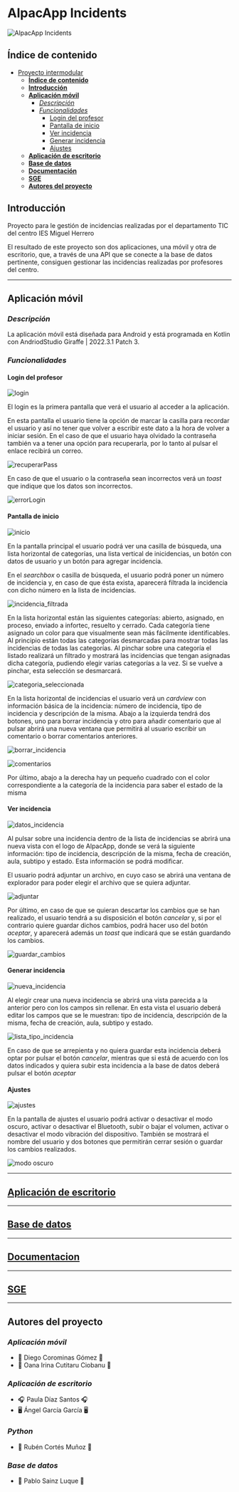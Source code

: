 # AlpacApp Incidents

![AlpacApp Incidents](https://github.com/Kangelx/AplicacionMovil-Proyecto-2024-2025/assets/92816033/19ea4930-cdb6-41e9-ae77-a4d0a5e7b101)

## **Índice de contenido**
- [Proyecto intermodular](#proyecto-intermodular)
  - [**Índice de contenido**](#índice-de-contenido)
  - [**Introducción**](#introducción)
  - [**Aplicación móvil**](#aplicación-móvil)
    - [*Descripción*](#descripción)
    - [*Funcionalidades*](#funcionalidades)
      - [Login del profesor](#login-del-profesor)
      - [Pantalla de inicio](#pantalla-de-inicio)
      - [Ver incidencia](#ver-incidencia)
      - [Generar incidencia](#generar-incidencia)
      - [Ajustes](#ajustes)
  - [**Aplicación de escritorio**](#aplicación-de-escritorio)
  - [**Base de datos**](#base-de-datos)
  - [**Documentación**](#documentación)
  - [**SGE**](#sge)
  - [**Autores del proyecto**](#autores-del-proyecto)


## **Introducción**

Proyecto para le gestión de incidencias realizadas por el departamento TIC del centro IES Miguel Herrero

El resultado de este proyecto son dos aplicaciones, una móvil y otra de escritorio, que, a través de una API que se conecte a la base de datos pertinente, consiguen gestionar las incidencias realizadas por profesores del centro.

---

## **Aplicación móvil**
### *Descripción*
La aplicación móvil está diseñada para Android y está programada en Kotlin con AndriodStudio Giraffe | 2022.3.1 Patch 3.

### *Funcionalidades*
#### Login del profesor

![login](https://github.com/Kangelx/AplicacionMovil-Proyecto-2024-2025/assets/92816033/2fe0a7cc-4fa4-4d42-84d1-e92f52aab6b9)


El login es la primera pantalla que verá el usuario al acceder a la aplicación.

En esta pantalla el usuario tiene la opción de marcar la casilla para recordar el usuario y así no tener que volver a escribir este dato a la hora de volver a iniciar sesión. En el caso de que el usuario haya olvidado la contraseña también va a tener una opción para recuperarla, por lo tanto al pulsar el enlace recibirá un correo.

![recuperarPass](https://github.com/Kangelx/AplicacionMovil-Proyecto-2024-2025/assets/92816033/031ca1f6-539c-4eb0-b8ba-755d0dbbcb21)

En caso de que el usuario o la contraseña sean incorrectos verá un *toast* que indique que los datos son incorrectos.

![errorLogin](https://github.com/Kangelx/AplicacionMovil-Proyecto-2024-2025/assets/92816033/1f310426-2153-41d3-9236-ddc74468bafe)

#### Pantalla de inicio

![inicio](https://github.com/Kangelx/AplicacionMovil-Proyecto-2024-2025/assets/92816033/ece3ceb1-f1c1-4606-88d1-b3104e838683)

En la pantalla principal el usuario podrá ver una casilla de búsqueda, una lista horizontal de categorías, una lista vertical de inicidencias, un botón con datos de usuario y un botón para agregar incidencia.

En el *searchbox* o casilla de búsqueda, el usuario podrá poner un número de incidencia y, en caso de que ésta exista, aparecerá filtrada la incidencia con dicho número en la lista de incidencias.

![incidencia_filtrada](https://github.com/Kangelx/AplicacionMovil-Proyecto-2024-2025/assets/92816033/a71d1cbd-e041-4430-bdcf-63beed7400d3)

En la lista horizontal están las siguientes categorías: abierto, asignado, en proceso, enviado a infortec, resuelto y cerrado. Cada categoría tiene asignado un color para que visualmente sean más fácilmente identificables. Al principio están todas las categorías desmarcadas para mostrar todas las incidencias de todas las categorías. Al pinchar sobre una categoría el listado realizará un filtrado y mostrará las incidencias que tengan asignadas dicha categoría, pudiendo elegir varias categorías a la vez. Si se vuelve a pinchar, esta selección se desmarcará.

![categoria_seleccionada](https://github.com/Kangelx/AplicacionMovil-Proyecto-2024-2025/assets/92816033/ead0d04f-e508-455d-b9a4-749151b8f51e)

En la lista horizontal de incidencias el usuario verá un *cardview* con información básica de la incidencia: número de incidencia, tipo de incidencia y descripción de la misma. Abajo a la izquierda tendrá dos botones, uno para borrar incidencia y otro para añadir comentario que al pulsar abrirá una nueva ventana que permitirá al usuario escribir un comentario o borrar comentarios anteriores.

![borrar_incidencia](https://github.com/Kangelx/AplicacionMovil-Proyecto-2024-2025/assets/92816033/8e8415fb-4ac9-4e81-8bbf-162bcd08215e)


![comentarios](https://github.com/Kangelx/AplicacionMovil-Proyecto-2024-2025/assets/92816033/769ffe6c-1be6-4fdb-a7b9-93845b91d9d6)

Por último, abajo a la derecha hay un pequeño cuadrado con el color correspondiente a la categoría de la incidencia para saber el estado de la misma

#### Ver incidencia
![datos_incidencia](https://github.com/Kangelx/AplicacionMovil-Proyecto-2024-2025/assets/92816033/8c5697fd-36c2-41fc-b068-b651f1bf4125)

Al pulsar sobre una incidencia dentro de la lista de incidencias se abrirá una nueva vista con el logo de AlpacApp, donde se verá la siguiente información: tipo de incidencia, descripción de la misma, fecha de creación, aula, subtipo y estado. Esta información se podrá modificar.

El usuario podrá adjuntar un archivo, en cuyo caso se abrirá una ventana de explorador para poder elegir el archivo que se quiera adjuntar.

![adjuntar](https://github.com/Kangelx/AplicacionMovil-Proyecto-2024-2025/assets/92816033/35c549f6-608d-443c-a58e-473c81642618)

Por último, en caso de que se quieran descartar los cambios que se han realizado, el usuario tendrá a su disposición el botón *cancelar* y, si por el contrario quiere guardar dichos cambios, podrá hacer uso del botón *aceptar*, y aparecerá además un *toast* que indicará que se están guardando los cambios.

![guardar_cambios](https://github.com/Kangelx/AplicacionMovil-Proyecto-2024-2025/assets/92816033/1734039b-f8a7-4088-8709-88b47a2b0705)

#### Generar incidencia
![nueva_incidencia](https://github.com/Kangelx/AplicacionMovil-Proyecto-2024-2025/assets/92816033/86711b23-9a50-4f5c-a682-66d3ae261a2f)

Al elegir crear una nueva incidencia se abrirá una vista parecida a la anterior pero con los campos sin rellenar. En esta vista el usuario deberá editar los campos que se le muestran: tipo de incidencia, descripción de la misma, fecha de creación, aula, subtipo y estado.

![lista_tipo_incidencia](https://github.com/Kangelx/AplicacionMovil-Proyecto-2024-2025/assets/92816033/795f4197-ddff-4f9a-baa1-615e881ae98b)

En caso de que se arrepienta y no quiera guardar esta incidencia deberá optar por pulsar el botón *cancelar*, mientras que si está de acuerdo con los datos indicados y quiera subir esta incidencia a la base de datos deberá pulsar el botón *aceptar*

#### Ajustes
![ajustes](https://github.com/Kangelx/AplicacionMovil-Proyecto-2024-2025/assets/92816033/7cfe9c80-53cc-47de-9dda-6f058cfa249f)

En la pantalla de ajustes el usuario podrá activar o desactivar el modo oscuro, activar o desactivar el Bluetooth, subir o bajar el volumen, activar o desactivar el modo vibración del dispositivo. También se mostrará el nombre del usuario y dos botones que permitirán cerrar sesión o guardar los cambios realizados.

![modo oscuro](https://github.com/Kangelx/AplicacionMovil-Proyecto-2024-2025/assets/92816033/021bad95-9b25-4a9a-8a2d-93e4212d8ae8)

---

## [Aplicación de escritorio](https://github.com/Kangelx/AplicacionEscritorio-Proyecto-2024-2025/blob/main/README.md "Aplicación de escritorio")

---

## [Base de datos](https://github.com/Kangelx/Base-de-datos-Proyecto-2024-2025/blob/main/README.md "Base de datos")

---

## [Documentacion](https://github.com/Kangelx/Documentacion-Proyecto-2024-2025 "Documentación")

---

## [SGE](https://github.com/Kangelx/SGE-Proyecto-2024/blob/main/README.md "SGE")

---

## **Autores del proyecto**
### *Aplicación móvil*
- :iphone: Diego Corominas Gómez :iphone:
- :llama: Oana Irina Cutitaru Ciobanu :llama:

### *Aplicación de escritorio*
- :headphones: Paula Díaz Santos :headphones:
- :desktop_computer: Ángel García García :desktop_computer:

### *Python*
- :snake: Rubén Cortés Muñoz :snake:

### *Base de datos*
- :file_folder: Pablo Sainz Luque :file_folder:
